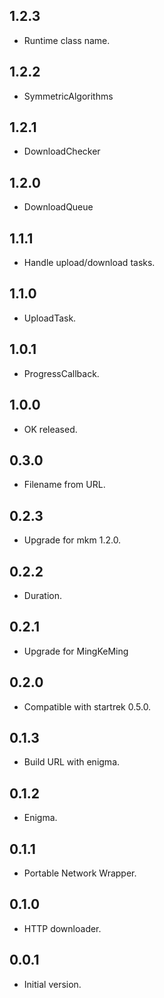 ## 1.2.3

- Runtime class name.

## 1.2.2

- SymmetricAlgorithms

## 1.2.1

- DownloadChecker

## 1.2.0

- DownloadQueue

## 1.1.1

- Handle upload/download tasks.

## 1.1.0

- UploadTask.

## 1.0.1

- ProgressCallback.

## 1.0.0

- OK released.

## 0.3.0

- Filename from URL.

## 0.2.3

- Upgrade for mkm 1.2.0.

## 0.2.2

- Duration.

## 0.2.1

- Upgrade for MingKeMing

## 0.2.0

- Compatible with startrek 0.5.0.

## 0.1.3

- Build URL with enigma.

## 0.1.2

- Enigma.

## 0.1.1

- Portable Network Wrapper.

## 0.1.0

- HTTP downloader.

## 0.0.1

- Initial version.

